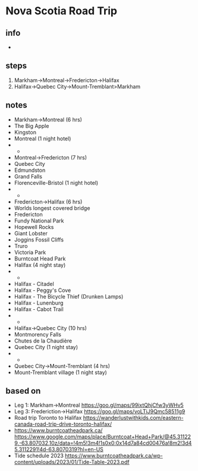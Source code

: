 # Nova Scotia Road Trip  

## info  
* 

## steps  
1. Markham->Montreal->Fredericton->Halifax
2. Halifax->Quebec City->Mount-Tremblant>Markham

## notes  
*  Markham->Montreal (6 hrs)
*  The Big Apple
*  Kingston
*  Montreal (1 night hotel)
*  *
*  Montreal->Fredericton (7 hrs)
*  Quebec City
*  Edmundston 
*  Grand Falls
*  Florenceville-Bristol (1 night hotel)
*  *
*  Fredericton->Halifax (6 hrs)
*  Worlds longest covered bridge
*  Fredericton
*  Fundy National Park
*  Hopewell Rocks
*  Giant Lobster
*  Joggins Fossil Cliffs
*  Truro
*  Victoria Park
*  Burntcoat Head Park
*  Halifax (4 night stay)
*  *
*  Halifax - Citadel
*  Halifax - Peggy's Cove
*  Halifax - The Bicycle Thief (Drunken Lamps)
*  Halifax - Lunenburg
*  Halifax - Cabot Trail
*  *
*  Halifax->Quebec City (10 hrs)
*  Montmorency Falls
*  Chutes de la Chaudière
*  Quebec City (1 night stay)
*  *
*  Quebec City->Mount-Tremblant (4 hrs)
*  Mount-Tremblant village (1 night stay)

## based on  
*  Leg 1: Markham->Montreal https://goo.gl/maps/99ixtQhjCfw3yWHv5
*  Leg 3: Frederiction->Halifax https://goo.gl/maps/voLTiJ9Qmc58511g9
*  Road trip Toronto to Halifax https://wanderlustwithkids.com/eastern-canada-road-trip-drive-toronto-halifax/
*  https://www.burntcoatheadpark.ca/  https://www.google.com/maps/place/Burntcoat+Head+Park/@45.311229,-63.807032,10z/data=!4m5!3m4!1s0x0:0x14d7a84cd00476a!8m2!3d45.3112291!4d-63.8070319?hl=en-US
*  Tide schedule 2023 https://www.burntcoatheadpark.ca/wp-content/uploads/2023/01/Tide-Table-2023.pdf
